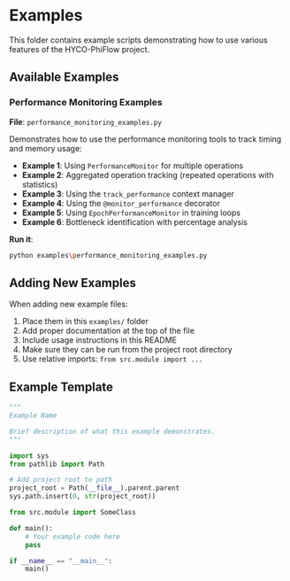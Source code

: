 # Examples

This folder contains example scripts demonstrating how to use various features of the HYCO-PhiFlow project.

## Available Examples

### Performance Monitoring Examples
**File**: `performance_monitoring_examples.py`

Demonstrates how to use the performance monitoring tools to track timing and memory usage:

- **Example 1**: Using `PerformanceMonitor` for multiple operations
- **Example 2**: Aggregated operation tracking (repeated operations with statistics)
- **Example 3**: Using the `track_performance` context manager
- **Example 4**: Using the `@monitor_performance` decorator
- **Example 5**: Using `EpochPerformanceMonitor` in training loops
- **Example 6**: Bottleneck identification with percentage analysis

**Run it**:
```bash
python examples\performance_monitoring_examples.py
```

## Adding New Examples

When adding new example files:

1. Place them in this `examples/` folder
2. Add proper documentation at the top of the file
3. Include usage instructions in this README
4. Make sure they can be run from the project root directory
5. Use relative imports: `from src.module import ...`

## Example Template

```python
"""
Example Name

Brief description of what this example demonstrates.
"""

import sys
from pathlib import Path

# Add project root to path
project_root = Path(__file__).parent.parent
sys.path.insert(0, str(project_root))

from src.module import SomeClass

def main():
    # Your example code here
    pass

if __name__ == "__main__":
    main()
```
